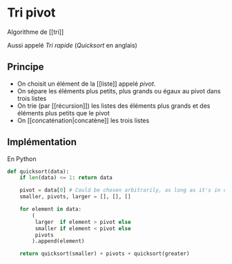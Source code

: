 # Tri pivot
Algorithme de [[tri]]

Aussi appelé *Tri rapide* (*Quicksort* en anglais)

## Principe
- On choisit un élément de la [[liste]] appelé *pivot*.
- On sépare les éléments plus petits, plus grands ou égaux au pivot dans trois listes
- On trie (par [[récursion]]) les listes des éléments plus grands et des éléments plus petits que le pivot
- On [[concaténation|concatène]] les trois listes

## Implémentation
En Python

```python
def quicksort(data):
	if len(data) <= 1: return data

	pivot = data[0] # Could be chosen arbitrarily, as long as it's in data
	smaller, pivots, larger = [], [], []

	for element in data:
		(
		 larger  if element > pivot else
		 smaller if element < pivot else
		 pivots
		).append(element)

	return quicksort(smaller) + pivots + quicksort(greater)
```
